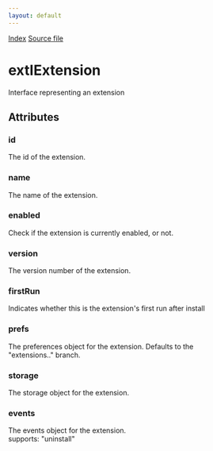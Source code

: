 ```yaml
---
layout: default
---
```

<div id='links'><a href="../index.html">Index</a>
<a href="http://dxr.mozilla.org/mozilla-central/source/toolkit/components/exthelper/extIApplication.idl">Source file</a>
</div>

# extIExtension #
  
Interface representing an extension  
  

## Attributes ##

### id ###
  
The id of the extension.  
  

### name ###
  
The name of the extension.  
  

### enabled ###
  
Check if the extension is currently enabled, or not.  
  

### version ###
  
The version number of the extension.  
  

### firstRun ###
  
Indicates whether this is the extension's first run after install  
  

### prefs ###
  
The preferences object for the extension. Defaults to the  
"extensions.<extensionid>." branch.  
  

### storage ###
  
The storage object for the extension.  
  

### events ###
  
The events object for the extension.  
supports: "uninstall"  
  

